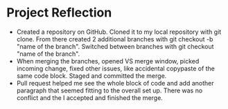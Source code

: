 # **Project Reflection**
- Created a repository on GitHub. Cloned it to my local repository with git clone. From there created 2 additional branches with git checkout -b "name of the branch". Switched between branches with git checkout "name of the branch".
- When merging the branches, opened VS merge window, picked incoming change, fixed other issues, like accidental copypaste of the same code block. Staged and committed the merge.
- Pull request helped me see the whole block of code and add another paragraph that seemed fitting to the overall set up. There was no conflict and the I accepted and finished the merge.